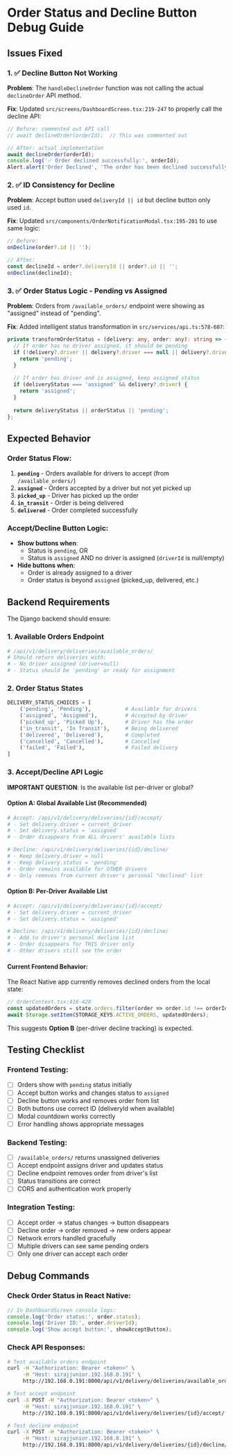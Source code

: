 # Order Status and Decline Button Debug Guide

## Issues Fixed

### 1. ✅ Decline Button Not Working
**Problem**: The `handleDeclineOrder` function was not calling the actual `declineOrder` API method.

**Fix**: Updated `src/screens/DashboardScreen.tsx:219-247` to properly call the decline API:
```typescript
// Before: commented out API call
// await declineOrder(orderId);  // This was commented out

// After: actual implementation
await declineOrder(orderId);
console.log('✅ Order declined successfully:', orderId);
Alert.alert('Order Declined', 'The order has been declined successfully.');
```

### 2. ✅ ID Consistency for Decline
**Problem**: Accept button used `deliveryId || id` but decline button only used `id`.

**Fix**: Updated `src/components/OrderNotificationModal.tsx:195-201` to use same logic:
```typescript
// Before: 
onDecline(order?.id || '');

// After: 
const declineId = order?.deliveryId || order?.id || '';
onDecline(declineId);
```

### 3. ✅ Order Status Logic - Pending vs Assigned
**Problem**: Orders from `/available_orders/` endpoint were showing as "assigned" instead of "pending".

**Fix**: Added intelligent status transformation in `src/services/api.ts:578-607`:
```typescript
private transformOrderStatus = (delivery: any, order: any): string => {
  // If order has no driver assigned, it should be pending
  if (!delivery?.driver || delivery?.driver === null || delivery?.driver === '') {
    return 'pending';
  }
  
  // If order has driver and is assigned, keep assigned status
  if (deliveryStatus === 'assigned' && delivery?.driver) {
    return 'assigned';
  }
  
  return deliveryStatus || orderStatus || 'pending';
};
```

## Expected Behavior

### Order Status Flow:
1. **`pending`** - Orders available for drivers to accept (from `/available_orders/`)
2. **`assigned`** - Orders accepted by a driver but not yet picked up
3. **`picked_up`** - Driver has picked up the order
4. **`in_transit`** - Order is being delivered
5. **`delivered`** - Order completed successfully

### Accept/Decline Button Logic:
- **Show buttons when**: 
  - Status is `pending`, OR
  - Status is `assigned` AND no driver is assigned (`driverId` is null/empty)
- **Hide buttons when**: 
  - Order is already assigned to a driver
  - Order status is beyond `assigned` (picked_up, delivered, etc.)

## Backend Requirements

The Django backend should ensure:

### 1. Available Orders Endpoint
```python
# /api/v1/delivery/deliveries/available_orders/
# Should return deliveries with:
# - No driver assigned (driver=null)
# - Status should be 'pending' or ready for assignment
```

### 2. Order Status States
```python
DELIVERY_STATUS_CHOICES = [
    ('pending', 'Pending'),           # Available for drivers
    ('assigned', 'Assigned'),         # Accepted by driver
    ('picked_up', 'Picked Up'),       # Driver has the order
    ('in_transit', 'In Transit'),     # Being delivered
    ('delivered', 'Delivered'),       # Completed
    ('cancelled', 'Cancelled'),       # Cancelled
    ('failed', 'Failed'),             # Failed delivery
]
```

### 3. Accept/Decline API Logic

**IMPORTANT QUESTION**: Is the available list per-driver or global?

#### Option A: Global Available List (Recommended)
```python
# Accept: /api/v1/delivery/deliveries/{id}/accept/
# - Set delivery.driver = current_driver
# - Set delivery.status = 'assigned'
# - Order disappears from ALL drivers' available lists

# Decline: /api/v1/delivery/deliveries/{id}/decline/
# - Keep delivery.driver = null
# - Keep delivery.status = 'pending' 
# - Order remains available for OTHER drivers
# - Only removes from current driver's personal "declined" list
```

#### Option B: Per-Driver Available List
```python
# Accept: /api/v1/delivery/deliveries/{id}/accept/
# - Set delivery.driver = current_driver
# - Set delivery.status = 'assigned'

# Decline: /api/v1/delivery/deliveries/{id}/decline/
# - Add to driver's personal decline list
# - Order disappears for THIS driver only
# - Other drivers still see the order
```

#### Current Frontend Behavior:
The React Native app currently removes declined orders from the local state:
```typescript
// OrderContext.tsx:416-420
const updatedOrders = state.orders.filter(order => order.id !== orderId);
await Storage.setItem(STORAGE_KEYS.ACTIVE_ORDERS, updatedOrders);
```

This suggests **Option B** (per-driver decline tracking) is expected.

## Testing Checklist

### Frontend Testing:
- [ ] Orders show with `pending` status initially
- [ ] Accept button works and changes status to `assigned`
- [ ] Decline button works and removes order from list
- [ ] Both buttons use correct ID (deliveryId when available)
- [ ] Modal countdown works correctly
- [ ] Error handling shows appropriate messages

### Backend Testing:
- [ ] `/available_orders/` returns unassigned deliveries
- [ ] Accept endpoint assigns driver and updates status
- [ ] Decline endpoint removes order from driver's list
- [ ] Status transitions are correct
- [ ] CORS and authentication work properly

### Integration Testing:
- [ ] Accept order → status changes → button disappears
- [ ] Decline order → order removed → new orders appear
- [ ] Network errors handled gracefully
- [ ] Multiple drivers can see same pending orders
- [ ] Only one driver can accept each order

## Debug Commands

### Check Order Status in React Native:
```javascript
// In DashboardScreen console logs:
console.log('Order status:', order.status);
console.log('Driver ID:', order.driverId);
console.log('Show accept button:', showAcceptButton);
```

### Check API Responses:
```bash
# Test available orders endpoint
curl -H "Authorization: Bearer <token>" \
     -H "Host: sirajjunior.192.168.0.191" \
     http://192.168.0.191:8000/api/v1/delivery/deliveries/available_orders/

# Test accept endpoint  
curl -X POST -H "Authorization: Bearer <token>" \
     -H "Host: sirajjunior.192.168.0.191" \
     http://192.168.0.191:8000/api/v1/delivery/deliveries/{id}/accept/

# Test decline endpoint
curl -X POST -H "Authorization: Bearer <token>" \
     -H "Host: sirajjunior.192.168.0.191" \
     http://192.168.0.191:8000/api/v1/delivery/deliveries/{id}/decline/
```